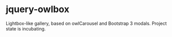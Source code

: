 jquery-owlbox
=============

Lightbox-like gallery, based on owlCarousel and Bootstrap 3 modals.
Project state is incubating.
